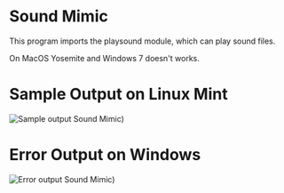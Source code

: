 Sound Mimic
========================================================

This program imports the playsound module, which can play sound files. 

On MacOS Yosemite and Windows 7 doesn't works.

Sample Output on Linux Mint
========================================================

![Sample output Sound Mimic)](https://github.com/nihathalici/The-Big-Book-of-Small-Python-Projects/blob/main/C71-Project-71-Sound-Mimic/soundmimic_sample_output_on_Linux_Mint.png)


Error Output on Windows
========================================================

![Error output Sound Mimic)](https://github.com/nihathalici/The-Big-Book-of-Small-Python-Projects/blob/main/C71-Project-71-Sound-Mimic/soundmimic_error_output_on_Windows.PNG)
